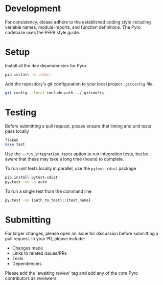 # Development
For consistency, please adhere to the established coding style including variable names, module imports, and function definitions.  The Pyro codebase uses the PEP8 style guide.

# Setup

Install all the dev dependencies for Pyro.

```sh
pip install -e .[dev]
```

Add the repository's git configuration to your local project `.gitconfig` file.

```sh
git config --local include.path ../.gitconfig
```

# Testing

Before submitting a pull request, please ensure that linting and unit tests pass locally
```sh
flake8
make test
```
Use the `--run_integration_tests` option to run integration tests, but be aware that these may take a long time (hours) to complete. 

To run unit tests locally in parallel, use the `pytest-xdist` package
```sh
pip install pytest-xdist
py.test -vs -n auto
```

To run a single test from the command line
```sh
py.test -vs {path_to_test}::{test_name}
```

# Submitting
For larger changes, please open an issue for discussion before submitting a pull request.  In your PR, please include:
- Changes made
- Links to related issues/PRs
- Tests
- Dependencies

Please add the 'awaiting review' tag and add any of the core Pyro contributors as reviewers.
